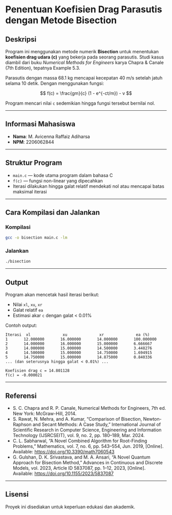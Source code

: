 # Penentuan Koefisien Drag Parasutis dengan Metode Bisection

## Deskripsi
Program ini menggunakan metode numerik **Bisection** untuk menentukan **koefisien drag udara (c)** yang bekerja pada seorang parasutis. Studi kasus diambil dari buku *Numerical Methods for Engineers* karya Chapra & Canale (7th Edition), tepatnya Example 5.3.

Parasutis dengan massa 68.1 kg mencapai kecepatan 40 m/s setelah jatuh selama 10 detik. Dengan menggunakan fungsi:

$$
f(c) = \frac{gm}{c} (1 - e^{-ct/m}) - v
$$

Program mencari nilai `c` sedemikian hingga fungsi tersebut bernilai nol.

---

## Informasi Mahasiswa
- **Nama**: M. Avicenna Raffaiz Adiharsa
- **NPM**: 2206062844

---

## Struktur Program
- `main.c` — kode utama program dalam bahasa C
- `f(c)` — fungsi non-linear yang dipecahkan
- Iterasi dilakukan hingga galat relatif mendekati nol atau mencapai batas maksimal iterasi

---

## Cara Kompilasi dan Jalankan
### Kompilasi
```bash
gcc -o bisection main.c -lm
```

### Jalankan
```bash
./bisection
```

---

## Output
Program akan mencetak hasil iterasi berikut:
- Nilai `xl`, `xu`, `xr`
- Galat relatif `ea`
- Estimasi akar `c` dengan galat < 0.01%

Contoh output:
```
Iterasi  xl              xu              xr              ea (%)
1       12.000000       16.000000       14.000000       100.000000
2       14.000000       16.000000       15.000000       6.666667
3       14.000000       15.000000       14.500000       3.448276
4       14.500000       15.000000       14.750000       1.694915
5       14.750000       15.000000       14.875000       0.840336
... (dan seterusnya hingga galat < 0.01%) ...

Koefisien drag c = 14.801128
f(c) = -0.000021
```


---

## Referensi
- S. C. Chapra and R. P. Canale, Numerical Methods for Engineers, 7th ed. New York: McGraw-Hill, 2014.
- S. Rawat, N. Mehra, and A. Kumar, “Comparison of Bisection, Newton-Raphson and Secant Methods: A Case Study,” International Journal of Scientific Research in Computer Science, Engineering and Information Technology (IJSRCSEIT), vol. 9, no. 2, pp. 180–189, Mar. 2024.
- C. L. Sabharwal, “A Novel Combined Algorithm for Root-Finding Problems,” Mathematics, vol. 7, no. 6, pp. 543–554, Jun. 2019, [Online]. Available: https://doi.org/10.3390/math7060543
- G. Gulshan, D. K. Srivastava, and M. A. Ansari, “A Novel Quantum Approach for Bisection Method,” Advances in Continuous and Discrete Models, vol. 2023, Article ID 5837087, pp. 1–12, 2023, [Online]. Available: https://doi.org/10.1155/2023/5837087
---

## Lisensi
Proyek ini disediakan untuk keperluan edukasi dan akademik.
